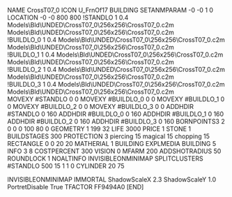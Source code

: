 NAME CrossT07_0
ICON U_FrnOf17
BUILDING
SETANMPARAM -0 -0 1 0
LOCATION -0 -0 800 800
!STANDLO      1 0.4 Models\Bld\UNDED\CrossT07_0\256x256\CrossT07_0.c2m     Models\Bld\UNDED\CrossT07_0\256x256\CrossT07_0.c2m    
!BUILDLO_0    1 0.4  Models\Bld\UNDED\CrossT07_0\256x256\CrossT07_0.c2m     Models\Bld\UNDED\CrossT07_0\256x256\CrossT07_0.c2m     
!BUILDLO_1    1 0.4  Models\Bld\UNDED\CrossT07_0\256x256\CrossT07_0.c2m     Models\Bld\UNDED\CrossT07_0\256x256\CrossT07_0.c2m     
!BUILDLO_2    1 0.4  Models\Bld\UNDED\CrossT07_0\256x256\CrossT07_0.c2m     Models\Bld\UNDED\CrossT07_0\256x256\CrossT07_0.c2m     
!BUILDLO_3    1 0.4  Models\Bld\UNDED\CrossT07_0\256x256\CrossT07_0.c2m     Models\Bld\UNDED\CrossT07_0\256x256\CrossT07_0.c2m     
MOVEXY #STANDLO    0 0
MOVEXY #BUILDLO_0  0 0
MOVEXY #BUILDLO_1  0 0
MOVEXY #BUILDLO_2  0 0
MOVEXY #BUILDLO_3  0 0
ADDHDIR #STANDLO 0 160
ADDHDIR #BUILDLO_0 0 160
ADDHDIR #BUILDLO_1 0 160
ADDHDIR #BUILDLO_2 0 160
ADDHDIR #BUILDLO_3 0 160
BORNPOINTS3 2 0 0 0 100 80 0
GEOMETRY 1 199 32
LIFE     3000
PRICE 1 STONE 1
BUILDSTAGES 300
PROTECTION 3 piercing 15 magical 15 chopping 15
RECTANGLE 0 0 20 20
MATHERIAL 1 BUILDING
EXPLMEDIA BUILDING 5
INFO 3 8
COSTPERCENT 300
VISION 0
MFARM 200
ADDSHOTRADIUS 50
ROUNDLOCK 1
NOALTINFO
INVISIBLEONMINIMAP
SPLITCLUSTERS #STANDLO 500 15 1 1 0
CYLINDER 20 75

INVISIBLEONMINIMAP
IMMORTAL
ShadowScaleX 2.3
ShadowScaleY 1.0
PortretDisable True
TFACTOR FF9494A0
[END]
